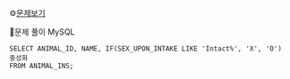 ⚙[문제보기](https://programmers.co.kr/learn/courses/30/lessons/59409)


🔎문제 풀이
MySQL
```MySQL
SELECT ANIMAL_ID, NAME, IF(SEX_UPON_INTAKE LIKE 'Intact%', 'X', 'O') 중성화
FROM ANIMAL_INS;
```